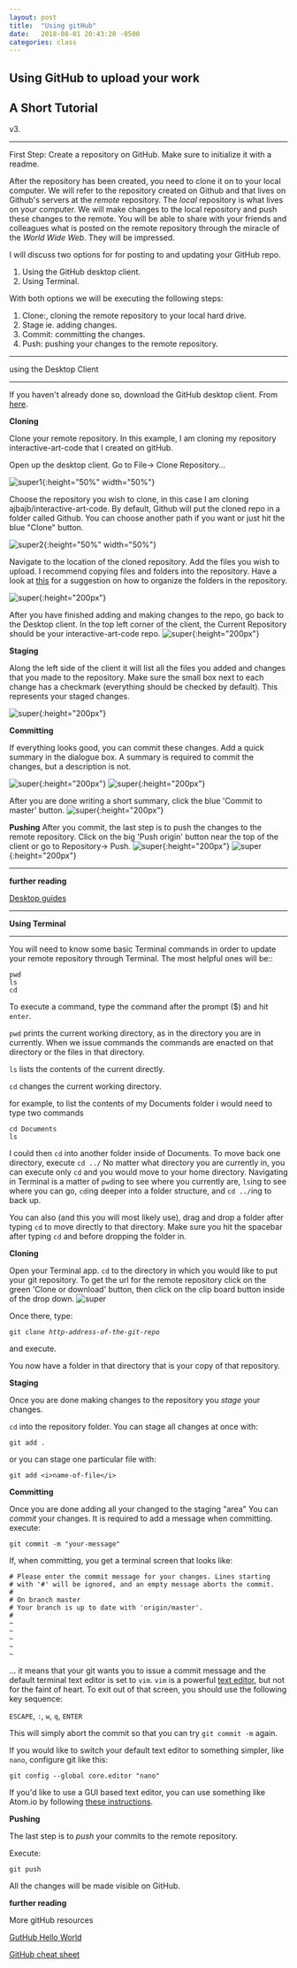 ```yaml
---
layout: post
title:  "Using gitHub"
date:   2018-08-01 20:43:20 -0500
categories: class
---
```


## Using GitHub to upload your work
## A Short Tutorial

v3.
___

First Step: Create a repository on GitHub. Make sure to initialize it with a readme.

After the repository has been created, you need to clone it on to your local computer.  We will refer to the repository created on Github and that lives on Github's servers at the _remote_ repository. The _local_ repository is what lives on your computer. We will make changes to the local repository and push these changes to the remote.  You will be able to share with your friends and colleagues what is posted on the remote repository through the miracle of the _World Wide Web_. They will be impressed.

I will discuss two options for for posting to and updating your GitHub repo.
1. Using the GitHub desktop client.
2. Using Terminal.

With both options we will be executing the following steps:
1. Clone:, cloning the remote repository to your local hard drive.
2. Stage ie. adding changes.
3. Commit: committing the changes.
4. Push: pushing your changes to the remote repository.

___
using the Desktop Client

___

If you haven't already done so, download the GitHub desktop client. From [here](https://desktop.github.com/).

__Cloning__

Clone your remote repository. In this example, I am cloning my repository interactive-art-code that I created on gitHub.

Open up the desktop client. Go to File-> Clone Repository...

![super1]({{site.url}}/ARTTECH3135-fall2018/assets/images/dc1.png){:height="50%" width="50%"}

Choose the repository you wish to clone, in this case I am cloning ajbajb/interactive-art-code.  By default, Github will put the cloned repo in a folder called Github.  You can choose another path if you want or just hit the blue "Clone" button.  

![super2]({{site.url}}/ARTTECH3135-fall2018/assets/images/dc2.png){:height="50%" width="50%"}

Navigate to the location of the cloned repository. Add the files you wish to upload. I recommend copying files and folders into the repository. Have a look at [this](https://ajbajb.github.io/ARTTECH3135-fall2018/class/2018/10/18/class07.html) for a suggestion on how to organize the folders in the repository.

![super]({{site.url}}/ARTTECH3135-fall2018/assets/images/dc3.png){:height="200px"}

After you have finished adding and making changes to the repo, go back to the Desktop client. In the top left corner of the client, the Current Repository should be your interactive-art-code repo.
![super]({{site.url}}/ARTTECH3135-fall2018/assets/images/dc4-1.png){:height="200px"}

__Staging__

Along the left side of the client it will list all the files you added and changes that you made to the repository. Make sure the small box next to each change has a checkmark (everything should be checked by default).  This represents your staged changes.

![super]({{site.url}}/ARTTECH3135-fall2018/assets/images/dc5.png){:height="200px"}

__Committing__

If everything looks good, you can commit these changes.
    Add a quick summary in the dialogue box. A summary is required to commit the changes, but a description is not.

![super]({{site.url}}/ARTTECH3135-fall2018/assets/images/dc6.png){:height="200px"}
![super]({{site.url}}/ARTTECH3135-fall2018/assets/images/dc6-1.png){:height="200px"}

After you are done writing a short summary, click the blue 'Commit to master' button.
![super]({{site.url}}/ARTTECH3135-fall2018/assets/images/dc7.png){:height="200px"}

__Pushing__
After you commit, the last step is to push the changes to the remote repository.  Click on the big 'Push origin' button near the top of the client or go to Repository-> Push.
![super]({{site.url}}/ARTTECH3135-fall2018/assets/images/dc8.png){:height="200px"}
![super]({{site.url}}/ARTTECH3135-fall2018/assets/images/dc8-1.png){:height="200px"}
___

__further reading__

[Desktop guides](https://help.github.com/desktop/guides/getting-started-with-github-desktop/)

___

__Using Terminal__

___
You will need to know some basic Terminal commands in order to update your remote repository through Terminal.  The most helpful ones will be::
```
pwd
ls
cd
```
To execute a command, type the command after the prompt ($) and hit `enter`.

`pwd` prints the current working directory, as in the directory you are in currently. When we issue commands the commands are enacted on that directory or the files in that directory.

`ls` lists the contents of the current directly.

`cd` changes the current working directory.

for example, to list the contents of my Documents folder i would need to type two commands
```
cd Documents
ls
```
I could then `cd` into another folder inside of Documents. To move back one directory, execute `cd ../`
No matter what directory you are currently in, you can execute only `cd` and you would move to your home directory.
Navigating in Terminal is a matter of `pwd`ing to see where you currently are, `ls`ing to see where you can go, `cd`ing deeper into a folder structure, and `cd ../`ing to back up.

You can also (and this you will most likely use), drag and drop a folder after typing `cd` to move directly to that directory.  Make sure you hit the spacebar after typing `cd` and before dropping the folder in.

__Cloning__

Open your Terminal app. `cd` to the directory in which you would like to put your git repository. To get the url for the remote repository click on the green 'Clone or download' button, then click on the clip board button inside of the drop down.
![super]({{site.url}}/ARTTECH3135-fall2018/assets/images/gitClone.png)

Once there, type:

<pre><code>git clone <em>http-address-of-the-git-repo</em></code></pre>
and execute.

You now have a folder in that directory that is your copy of that repository.

__Staging__

Once you are done making changes to the repository you _stage_ your changes.

`cd` into the repository folder.
You can stage all changes at once with:
```
git add .
```
or you can stage one particular file with:

```
git add <i>name-of-file</i>
```

__Committing__

Once you are done adding all your changed to the staging "area" You can _commit_ your changes.
It is required to add a message when committing.
execute:

```
git commit -m "your-message"
```

If, when committing, you get a terminal screen that looks like:

```
# Please enter the commit message for your changes. Lines starting
# with '#' will be ignored, and an empty message aborts the commit.
#
# On branch master
# Your branch is up to date with 'origin/master'.
#
~             
~
~
~
~
```

... it means that your git wants you to issue a commit message and the default terminal text editor is set to `vim`. `vim` is a powerful [text editor](http://www.openvim.com/), but not for the faint of heart. To exit out of that screen, you should use the following key sequence:

`ESCAPE`, `:`, `w`, `q`, `ENTER`

This will simply abort the commit so that you can try `git commit -m` again.

If you would like to switch your default text editor to something simpler, like `nano`, configure git like this:

```
git config --global core.editor "nano"
```

If you'd like to use a GUI based text editor, you can use something like Atom.io by following [these instructions](https://stackoverflow.com/a/31389989/1518329).

__Pushing__

The last step is to _push_ your commits to the remote repository.

Execute:
```
git push
```

All the changes will be made visible on GitHub.

__further reading__

More gitHub resources

[GutHub Hello World](https://guides.github.com/activities/hello-world/)

[GitHub cheat sheet](https://education.github.com/git-cheat-sheet-education.pdf)
